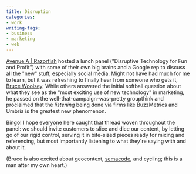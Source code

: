 ```yaml
---
title: Disruption
categories:
- work
writing-tags:
- business
- marketing
- web
---
```


[Avenue A | Razorfish][1] hosted a lunch panel ("Disruptive Technology for Fun and Profit") with some of their own big brains and a Google rep to discuss all the "new" stuff, especially social media.  Might not have had much for me to learn, but it was refreshing to finally hear from someone who gets it, [Bruce Woolsey][2].  While others answered the initial softball question about what they see as the "most exciting use of new technology" in marketing, he passed on the well-that-campaign-was-pretty groupthink and proclaimed that the _listening_ being done via firms like BuzzMetrics and Umbria is the greatest new phenomenon.

Bingo!  I hope everyone here caught that thread woven throughout the panel: we should invite customers to slice and dice our content, by letting go of our rigid control, serving it in bite-sized pieces ready for mixing and referencing, but most importantly listening to what they're saying with and about it.

(Bruce is also excited about geocontext, [semacode][3], and cycling; this is a man after my own heart.)

   [1]: http://www.avenuea-razorfish.com/
   [2]: http://www.imediaconnection.com/bios/bio.aspx?id=3686
   [3]: http://semacode.org/

